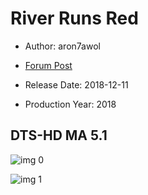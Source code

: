 # River Runs Red

* Author: aron7awol

* [Forum Post](https://www.avsforum.com/threads/bass-eq-for-filtered-movies.2995212/post-57273472)

* Release Date: 2018-12-11
* Production Year: 2018

## DTS-HD MA 5.1

![img 0](https://i.imgur.com/5rrwJEQ.jpg)

![img 1](https://i.imgur.com/1RBXAwg.jpg)

